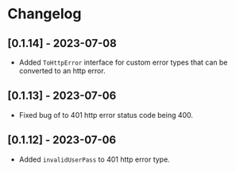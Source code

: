 # Changelog

## [0.1.14] - 2023-07-08
- Added `ToHttpError` interface for custom error types that can be converted to an http error.

## [0.1.13] - 2023-07-06
- Fixed bug of to 401 http error status code being 400.

## [0.1.12] - 2023-07-06
- Added `invalidUserPass` to 401 http error type.
